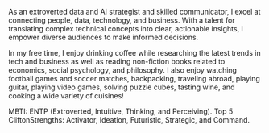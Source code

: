 As an extroverted data and AI strategist and skilled communicator, I excel at connecting people, data, technology, and business. With a talent for translating complex technical concepts into clear, actionable insights, I empower diverse audiences to make informed decisions.

In my free time, I enjoy drinking coffee while researching the latest trends in tech and business as well as reading non-fiction books related to economics, social psychology, and philosophy. I also enjoy watching football games and soccer matches, backpacking, traveling abroad, playing guitar, playing video games, solving puzzle cubes, tasting wine, and cooking a wide variety of cuisines!

MBTI: ENTP (Extroverted, Intuitive, Thinking, and Perceiving).
Top 5 CliftonStrengths: Activator, Ideation, Futuristic, Strategic, and Command.

<!---
thomascowart/thomascowart is a ✨ special ✨ repository because its `README.md` (this file) appears on your GitHub profile.
You can click the Preview link to take a look at your changes.
--->
